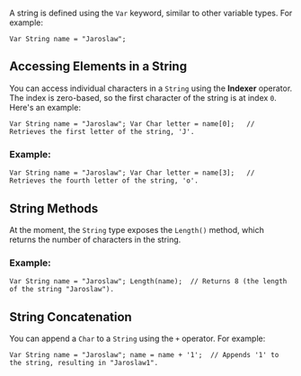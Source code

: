 A string is defined using the `Var` keyword, similar to other variable types. For example:
```
Var String name = "Jaroslaw";
```

## Accessing Elements in a String

You can access individual characters in a `String` using the **Indexer** operator. The index is zero-based, so the first character of the string is at index `0`. Here's an example:
```
Var String name = "Jaroslaw"; Var Char letter = name[0];   // Retrieves the first letter of the string, 'J'.
```

### Example:
```
Var String name = "Jaroslaw"; Var Char letter = name[3];   // Retrieves the fourth letter of the string, 'o'.
```

## String Methods
At the moment, the `String` type exposes the `Length()` method, which returns the number of characters in the string.

### Example:
```
Var String name = "Jaroslaw"; Length(name);  // Returns 8 (the length of the string "Jaroslaw").
```

## String Concatenation

You can append a `Char` to a `String` using the `+` operator. For example:
```
Var String name = "Jaroslaw"; name = name + '1';  // Appends '1' to the string, resulting in "Jaroslaw1".
```